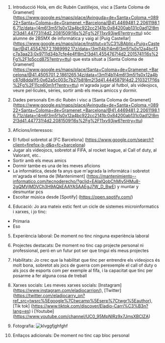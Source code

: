 1. Introducció
Hola, em dic Rubén Castillejos, visc a [Santa Coloma de Gramenet] (https://www.google.es/maps/place/Avinguda+de+Santa+Coloma,+08922+Santa+Coloma+de+Gramenet,+Barcelona/@41.4469481,2.2061198,16.71z/data=!4m6!3m5!1s0x12a4bc922cc2141b:0x84200ab131c0ad12!8m2!3d41.447731!4d2.2081509!16s%2Fg%2F11xv93jw6?entry=ttu) sóc alumne de 2BSMX de informàtica y vaig al [Puig Castellar] (https://www.google.es/maps/place/Institut+p%C3%BAblic+Puig+Castellar/@41.4554767,2.1989992,17z/data=!3m1!4b1!4m6!3m5!1s0x12a4bcf3c7a3aa23:0x9711d34b7cfe4e4f!8m2!3d41.4554767!4d2.2015741!16s%2Fg%2F1q5ccd875?entry=ttu) que esta situat a [Santa Coloma de Gramenet] (https://www.google.es/maps/place/Santa+Coloma+de+Gramenet,+Barcelona/@41.4505701,2.1861265,14z/data=!3m1!4b1!4m6!3m5!1s0x12a4bc87d8dda1f5:0x62a5c003c7b27b8!8m2!3d41.4445879!4d2.2103217!16s%2Fg%2F11cn60m1rf?entry=ttu) m'agrada jugar al futbol, als videojocs, veure pel·lícules, sèries, sortir amb els meus amiccs y dormir.

2. Dades personals
Em dic Rubén i visc a [Santa Coloma de Gramenet] (https://www.google.es/maps/place/Avinguda+de+Santa+Coloma,+08922+Santa+Coloma+de+Gramenet,+Barcelona/@41.4469481,2.2061198,16.71z/data=!4m6!3m5!1s0x12a4bc922cc2141b:0x84200ab131c0ad12!8m2!3d41.447731!4d2.2081509!16s%2Fg%2F11xv93jw6?entry=ttu)

3. Aficions/interessos:
- El futbol sobretot al [FC Barcelona] (https://www.google.com/search?client=firefox-b-d&q=fc+barcelona)
- Jugar als videojocs, sobretot al FIFA, al rocket league, al Call of duty, al Valorant, etc..
- Sortir amb els meus amics
- Dormir tambe es una de les meves aficions
- La informàtica, desde fa anys que m'agrada la informàtca i sobretot m'agrada el tema de [Manteniment] (https://mantenimiento--informatico.com/tecnoderecho/?gclid=EAIaIQobChMIy5HMu8-2gQMVjMDVCh3H9AQkEAAYASAAEgJ7W_D_BwE) y muntar y desmuntar pcs
- Escoltar música desde [Spotify] (https://open.spotify.com/) 

4. Educació:
Jo ara mateix estic fent un cicle de sistemes microinformatics i xarxes, i jo tinc:
- Primaria
- Eso

5. Experiència laboral: 
De moment no tinc ninguna experiència laboral

6. Projectes destacats:
De moment no tinc cap projecte personal ni professional, peró en un futur pot ser que tingui els meus projectes

7. Habilitats: 
Jo crec que la habilitat que tinc per entrendre els videojocs és molt bona, sobretot als jocs de guerra com perexemple el call of duty o als jocs de esports com per exemple al fifa, i la capacitat que tinc per posarme a fer alguna cosa de treball

8. Xarxes socials: 
Les meves xarxes socials: [Instagram] (https://www.instagram.com/eladiocarrion/), [Twitter] (https://twitter.com/eladiocarry_on?ref_src=twsrc%5Egoogle%7Ctwcamp%5Eserp%7Ctwgr%5Eauthor), [Tik tok] (https://www.tiktok.com/discover/Eladio-Carri%C3%B3n?lang=es) i [Youtube] (https://www.youtube.com/channel/UC0_95MpNlRz9x7JmsXBClZA)

9. Fotografia:
![klvggfjghfghf](https://encrypted-tbn0.gstatic.com/images?q=tbn:ANd9GcTNjlq1gGdog-cZXurJ8nEOe7rMoR3EiK2KRQ&usqp=CAU)

10. Enllaços adicionals:
De moment no tinc cap bloc personal
 
